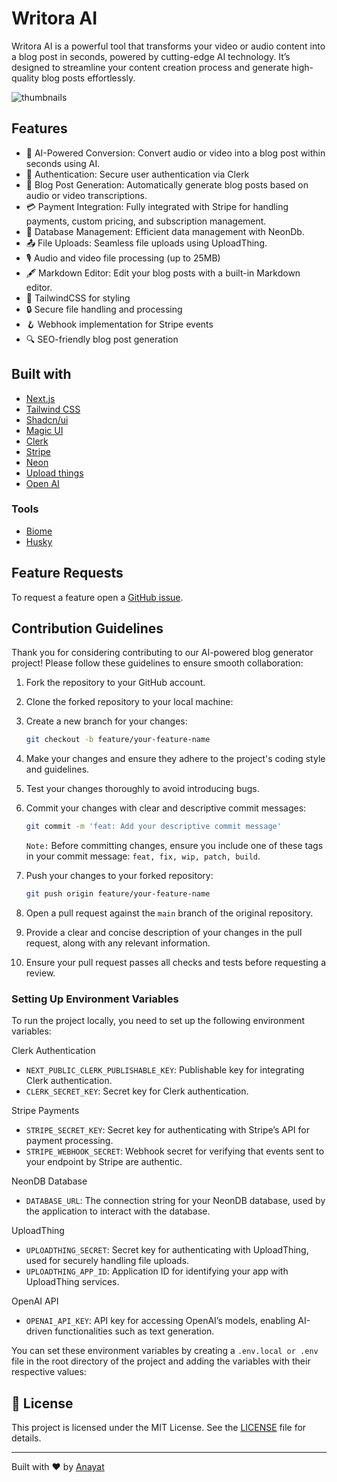 # Writora AI
Writora AI is a powerful tool that transforms your video or audio content into a blog post in seconds, powered by cutting-edge AI technology. It’s designed to streamline your content creation process and generate high-quality blog posts effortlessly.

![thumbnails](https://github.com/user-attachments/assets/5b796811-502e-463e-adc0-b2fd494378f1)

## Features

- 🚀 AI-Powered Conversion: Convert audio or video into a blog post within seconds using AI.
- 🔐 Authentication: Secure user authentication via Clerk
- 📝 Blog Post Generation: Automatically generate blog posts based on audio or video transcriptions.
- 💳 Payment Integration: Fully integrated with Stripe for handling payments, custom pricing, and subscription management.
- 💾 Database Management: Efficient data management with NeonDb.
- 📤 File Uploads: Seamless file uploads using UploadThing.
- 🎙️ Audio and video file processing (up to 25MB)
- 🖋️ Markdown Editor: Edit your blog posts with a built-in Markdown editor.
- 💅 TailwindCSS for styling
- 🔒 Secure file handling and processing
- 🪝 Webhook implementation for Stripe events
- 🔍 SEO-friendly blog post generation

## Built with

- [Next.js](https://nextjs.org/)
- [Tailwind CSS](https://tailwindcss.com/)
- [Shadcn/ui](https://ui.shadcn.com/)
- [Magic UI](https://magicui.design)
- [Clerk](https://clerk.com/)
- [Stripe](https://stripe.com/)
- [Neon](https://neon.tech/)
- [Upload things](https://uploadthing.com/)
- [Open AI](https://openai.com/)

### Tools
- [Biome](https://biomejs.dev/)
- [Husky](https://typicode.github.io/husky/)

## Feature Requests

To request a feature open a [GitHub issue](https://github.com/anayatkhan1/Writora-AI/issues).

 ## Contribution Guidelines

Thank you for considering contributing to our AI-powered blog generator project! Please follow these guidelines to ensure smooth collaboration:

1. Fork the repository to your GitHub account.
2. Clone the forked repository to your local machine:

3. Create a new branch for your changes:

    ```bash
    git checkout -b feature/your-feature-name
    ```

4. Make your changes and ensure they adhere to the project's coding style and guidelines.
5. Test your changes thoroughly to avoid introducing bugs.
6. Commit your changes with clear and descriptive commit messages:

    ```bash
    git commit -m 'feat: Add your descriptive commit message'
    ```
    ``Note:`` Before committing changes, ensure you include one of these tags in your commit message: ```feat, fix, wip, patch, build```.

7. Push your changes to your forked repository:

    ```bash
    git push origin feature/your-feature-name
    ```

8. Open a pull request against the `main` branch of the original repository.
9. Provide a clear and concise description of your changes in the pull request, along with any relevant information.
10. Ensure your pull request passes all checks and tests before requesting a review.

### Setting Up Environment Variables

To run the project locally, you need to set up the following environment variables:

Clerk Authentication
- ``NEXT_PUBLIC_CLERK_PUBLISHABLE_KEY``: Publishable key for integrating Clerk authentication.
- ``CLERK_SECRET_KEY``: Secret key for Clerk authentication.

Stripe Payments
- ``STRIPE_SECRET_KEY``: Secret key for authenticating with Stripe’s API for payment processing.
- ``STRIPE_WEBHOOK_SECRET``: Webhook secret for verifying that events sent to your endpoint by Stripe are authentic.

NeonDB Database
- ``DATABASE_URL``: The connection string for your NeonDB database, used by the application to interact with the database.

UploadThing
- ``UPLOADTHING_SECRET``: Secret key for authenticating with UploadThing, used for securely handling file uploads.
- ``UPLOADTHING_APP_ID``: Application ID for identifying your app with UploadThing services.

OpenAI API
- ``OPENAI_API_KEY``: API key for accessing OpenAI’s models, enabling AI-driven functionalities such as text generation.

You can set these environment variables by creating a `.env.local or .env` file in the root directory of the project and adding the variables with their respective values:

## 📜 License
This project is licensed under the MIT License. See the [LICENSE](https://github.com/anayatkhan1/Writora-AI/blob/main/LICENSE) file for details.

---

Built with ❤️ by [Anayat](https://anayat.xyz)
